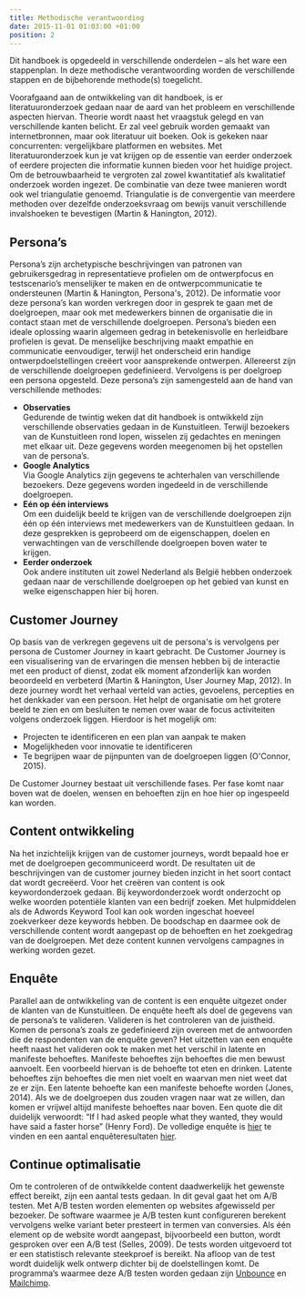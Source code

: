 ```yaml
---
title: Methodische verantwoording
date: 2015-11-01 01:03:00 +01:00
position: 2
---
```


Dit handboek is opgedeeld in verschillende onderdelen – als het ware een stappenplan. In deze methodische verantwoording worden de verschillende stappen en de bijbehorende methode(s) toegelicht. 

Voorafgaand aan de ontwikkeling van dit handboek, is er literatuuronderzoek gedaan naar de aard van het probleem en verschillende aspecten hiervan. Theorie wordt naast het vraagstuk gelegd en van verschillende kanten belicht. Er zal veel gebruik worden gemaakt van internetbronnen, maar ook literatuur uit boeken. Ook is gekeken naar concurrenten: vergelijkbare platformen en websites. Met literatuuronderzoek kun je vat krijgen op de essentie van eerder onderzoek of eerdere projecten die informatie kunnen bieden voor het huidige project. 
Om de betrouwbaarheid te vergroten zal zowel kwantitatief als kwalitatief onderzoek worden ingezet. De combinatie van deze twee manieren wordt ook wel triangulatie genoemd. Triangulatie is de convergentie van meerdere methoden over dezelfde onderzoeksvraag om bewijs vanuit verschillende invalshoeken te bevestigen (Martin & Hanington, 2012). 

## Persona’s
Persona’s zijn archetypische beschrijvingen van patronen van gebruikersgedrag in representatieve profielen om de ontwerpfocus en testscenario’s menselijker te maken en de ontwerpcommunicatie te ondersteunen (Martin & Hanington, Persona's, 2012). De informatie voor deze persona’s kan worden verkregen door in gesprek te gaan met de doelgroepen, maar ook met medewerkers binnen de organisatie die in contact staan met de verschillende doelgroepen. Persona’s bieden een ideale oplossing waarin algemeen gedrag in betekenisvolle en herleidbare profielen is gevat. De menselijke beschrijving maakt empathie en communicatie eenvoudiger, terwijl het onderscheid erin handige ontwerpdoelstellingen creëert voor aansprekende ontwerpen. 
Allereerst zijn de verschillende doelgroepen gedefinieerd. Vervolgens is per doelgroep een persona opgesteld. Deze persona’s zijn samengesteld aan de hand van verschillende methodes:

* **Observaties** <br/>
Gedurende de twintig weken dat dit handboek is ontwikkeld zijn verschillende observaties gedaan in de Kunstuitleen. Terwijl bezoekers van de Kunstuitleen rond lopen, wisselen zij gedachtes en meningen met elkaar uit. Deze gegevens worden meegenomen bij het opstellen van de persona’s. 
* **Google Analytics** <br/>
Via Google Analytics zijn gegevens te achterhalen van verschillende bezoekers. Deze gegevens worden ingedeeld in de verschillende doelgroepen.
* **Eén op één interviews** <br/>
Om een duidelijk beeld te krijgen van de verschillende doelgroepen zijn één op één interviews met medewerkers van de Kunstuitleen gedaan. In deze gesprekken is geprobeerd om de eigenschappen, doelen en verwachtingen van de verschillende doelgroepen boven water te krijgen. 
* **Eerder onderzoek** <br/>
Ook andere instituten uit zowel Nederland als België hebben onderzoek gedaan naar de verschillende doelgroepen op het gebied van kunst en welke eigenschappen hier bij horen. 

## Customer Journey
Op basis van de verkregen gegevens uit de persona's is vervolgens per persona de Customer Journey in kaart gebracht. De Customer Journey is een visualisering van de ervaringen die mensen hebben bij de interactie met een product of dienst, zodat elk moment afzonderlijk kan worden beoordeeld en verbeterd (Martin & Hanington, User Journey Map, 2012). In deze journey wordt het verhaal verteld van acties, gevoelens, percepties en het denkkader van een persoon. Het helpt de organisatie om het grotere beeld te zien en om besluiten te nemen over waar de focus activiteiten volgens onderzoek liggen. Hierdoor is het mogelijk om:

* Projecten te identificeren en een plan van aanpak te maken
* Mogelijkheden voor innovatie te identificeren
* Te begrijpen waar de pijnpunten van de doelgroepen liggen (O'Connor, 2015).

De Customer Journey bestaat uit verschillende fases. Per fase komt naar boven wat de doelen, wensen en behoeften zijn en hoe hier op ingespeeld kan worden. 

## Content ontwikkeling
Na het inzichtelijk krijgen van de customer journeys, wordt bepaald hoe er met de doelgroepen gecommuniceerd wordt. De resultaten uit de beschrijvingen van de customer journey bieden inzicht in het soort contact dat wordt gecreëerd. Voor het creëren van content is ook keywordonderzoek gedaan. Bij keywordonderzoek wordt onderzocht op welke woorden potentiële klanten van een bedrijf zoeken. Met hulpmiddelen als de Adwords Keyword Tool kan ook worden ingeschat hoeveel zoekverkeer deze keywords hebben. De boodschap en daarmee ook de verschillende content wordt aangepast op de behoeften en het zoekgedrag van de doelgroepen. Met deze content kunnen vervolgens campagnes in werking worden gezet.

## Enquête
Parallel aan de ontwikkeling van de content is een enquête uitgezet onder de klanten van de Kunstuitleen. De enquête heeft als doel de gegevens van de persona’s te valideren.  Valideren is het controleren van de juistheid. Komen de persona’s zoals ze gedefinieerd zijn overeen met de antwoorden die de respondenten van de enquête geven? Het uitzetten van een enquête heeft naast het valideren ook te maken met het verschil in latente en manifeste behoeftes. Manifeste behoeftes zijn behoeftes die men bewust aanvoelt. Een voorbeeld hiervan is de behoefte tot eten en drinken. Latente behoeftes zijn behoeftes die men niet voelt en waarvan men niet weet dat ze er zijn. Een latente behoefte kan een manifeste behoefte worden (Jones, 2014). Als we de doelgroepen dus zouden vragen naar wat ze willen, dan komen er vrijwel altijd manifeste behoeftes naar boven. Een quote die dit duidelijk verwoordt: “If I had asked people what they wanted, they would have said a faster horse” (Henry Ford).  De volledige enquête is [hier](http://hndbk.siteleaf.net/weten/de-enquetevragen/) te vinden en een aantal enquêteresultaten [hier](http://hndbk.siteleaf.net/weten/enqueteresultaten/).  

## Continue optimalisatie
Om te controleren of de ontwikkelde content daadwerkelijk het gewenste effect bereikt, zijn een aantal tests gedaan. In dit geval gaat het om A/B testen. Met A/B testen worden elementen op websites afgewisseld per bezoeker. De software waarmee je A/B testen kunt configureren berekent vervolgens welke variant beter presteert in termen van conversies. Als één element op de website wordt aangepast, bijvoorbeeld een button, wordt gesproken over een A/B test (Selles, 2009). De tests worden uitgevoerd tot er een statistisch relevante steekproef is bereikt. Na afloop van de test wordt duidelijk welk ontwerp dichter bij de doelstellingen komt. De programma’s waarmee deze A/B testen worden gedaan zijn [Unbounce](http://unbounce.com/) en [Mailchimp](http://mailchimp.com/). 
